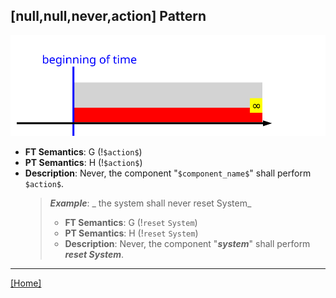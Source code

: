 ## [null,null,never,action] Pattern
![[null,null,never,action] Pattern](../../../_media/user-interface/examples/svgDiagrams/null_null_never_action.svg "[null,null,never,action] Pattern")
 * **FT Semantics**: G (!`$action$`)
 * **PT Semantics**: H (!`$action$`)
 * **Description**: Never, the component "`$component_name$`" shall perform `$action$`.
   > **_Example_**: _  the system shall never reset System_   
   >  * **FT Semantics**: G (!`reset` `System`)
   >  * **PT Semantics**: H (!`reset` `System`)
   >  * **Description**: Never, the component "**_system_**" shall perform **_reset System_**.
***
[[Home]](../semantics.md)